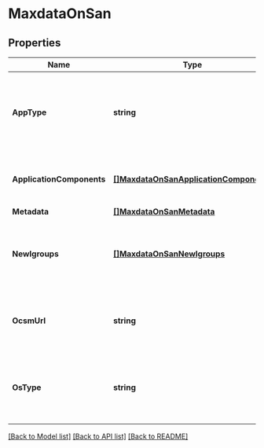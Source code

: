 # MaxdataOnSan

## Properties

Name | Type | Description | Notes
------------ | ------------- | ------------- | -------------
**AppType** | **string** | Type of the application that is being deployed on the L2. Required in the POST body | [optional] 
**ApplicationComponents** | [**[]MaxdataOnSanApplicationComponents**](maxdata_on_san_application_components.md) | application-components. Optional in the POST or PATCH body | [optional] 
**Metadata** | [**[]MaxdataOnSanMetadata**](maxdata_on_san_metadata.md) |  | [optional] 
**NewIgroups** | [**[]MaxdataOnSanNewIgroups**](maxdata_on_san_new_igroups.md) | The list of initiator groups to create. Optional in the POST or PATCH body | [optional] 
**OcsmUrl** | **string** | The OnCommand System Manager URL for this application | [optional] [readonly] 
**OsType** | **string** | The name of the host OS running the application. Required in the POST body | [optional] 

[[Back to Model list]](../README.md#documentation-for-models) [[Back to API list]](../README.md#documentation-for-api-endpoints) [[Back to README]](../README.md)


